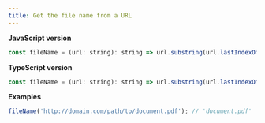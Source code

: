 ```yaml
---
title: Get the file name from a URL
---
```


**JavaScript version**

```js
const fileName = (url: string): string => url.substring(url.lastIndexOf('/') + 1);
```

**TypeScript version**

```js
const fileName = (url: string): string => url.substring(url.lastIndexOf('/') + 1);
```

**Examples**

```js
fileName('http://domain.com/path/to/document.pdf'); // 'document.pdf'
```
